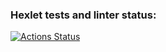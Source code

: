 ### Hexlet tests and linter status:
[![Actions Status](https://github.com/NikitaKuliav/python-project-lvl1/workflows/hexlet-check/badge.svg)](https://github.com/NikitaKuliav/python-project-lvl1/actions)